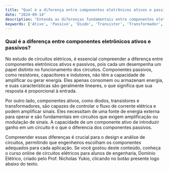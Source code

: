 ```yaml
---
title: "Qual é a diferença entre componentes eletrônicos ativos e passivos?"
date: "2024-09-14"
description: "Entenda as diferenças fundamentais entre componentes eletrônicos ativos e passivos em circuitos elétricos."
keywords: ['Ativo', 'Passivo', 'Diodo', 'Transistor', 'Transformador', 'linear', 'Resistente']
---
```


### Qual é a diferença entre componentes eletrônicos ativos e passivos?

No estudo de circuitos elétricos, é essencial compreender a diferença entre componentes eletrônicos ativos e passivos, pois cada um desempenha um papel distinto no funcionamento dos circuitos. Componentes passivos, como resistores, capacitores e indutores, não têm a capacidade de amplificar ou gerar energia. Eles apenas consomem ou armazenam energia, e suas características são geralmente lineares, o que significa que sua resposta é proporcional à entrada.

Por outro lado, componentes ativos, como diodos, transistores e transformadores, são capazes de controlar o fluxo de corrente elétrica e podem amplificar sinais. Eles necessitam de uma fonte de energia externa para operar e são fundamentais em circuitos que exigem amplificação ou modulação de sinais. A capacidade de um componente ativo de introduzir ganho em um circuito é o que o diferencia dos componentes passivos.

Compreender essas diferenças é crucial para o design e análise de circuitos, permitindo que engenheiros escolham os componentes adequados para cada aplicação. Se você gostou deste conteúdo, conheça o curso online de circuitos elétricos para alunos de engenharia, Domínio Elétrico, criado pelo Prof. Nicholas Yukio, clicando no botão presente logo abaixo do texto.